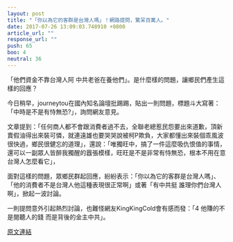 ```yaml
---
layout: post
title: "「你以為它的客群是台灣人嗎」！網路提問，驚呆百萬人。"
date: 2017-07-26 13:09:03.748910 +0800
article_url: ""
response_url: ""
push: 65
boo: 4
neutral: 36
---
```


「他們資金不靠台灣人阿 中共老爸在養他們」。是什麼樣的問題，讓鄉民們產生這樣的回應？

今日稍早，journeytou在國內知名論壇批踢踢，貼出一則問題，標題斗大寫著：「中時是不是有恃無恐?」，詢問網友意見。

文章提到：「任何商人都不會跟消費者過不去，全聯老總惹民怨要出來道歉，頂新賣假油得出來裝可憐，就連遠雄也要哭哭說被柯P欺負，大家都懂出來裝個乖風波很快過，鄉民很健忘的道理」，還說：「唯獨旺中，搞了一件這麼吸仇恨值的事情，還可以一副眾人皆醉我獨醒的囂張模樣，旺旺是不是非常有恃無恐，根本不用在意台灣人怎麼看它」，

面對這樣的問題，眾鄉民群起回應，紛紛表示：「你以為它的客群是台灣人嗎」、「他的消費者不是台灣人他這種表現很正常啊」或著「有中共挺  誰理你們台灣人啊」，掀起一波討論。

一則提問意外引起熱烈討論，也難怪網友KingKingCold會有感而發：「4 他賺的不是閱聽人的錢 而是背後的金主中共」。

<a href = "https://www.ptt.cc/bbs/Gossiping/M.1501033036.A.385.html">原文連結</a>

